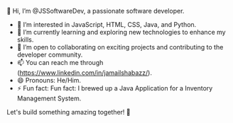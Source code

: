 👋 Hi, I’m @JSSoftwareDev, a passionate software developer.

- 👀 I’m interested in JavaScript, HTML, CSS, Java, and Python.
- 🌱 I’m currently learning and exploring new technologies to enhance my skills.
- 💞️ I’m open to collaborating on exciting projects and contributing to the developer community.
- 📫 You can reach me through (https://www.linkedin.com/in/jamailshabazz/).
- 😄 Pronouns: He/Him.
- ⚡ Fun fact:  Fun fact:  I brewed up a Java Application for a Inventory Management System. 


Let's build something amazing together! 🚀


<!---
JSSoftwareDev/JSSoftwareDev is a ✨ special ✨ repository because its `README.md` (this file) appears on your GitHub profile.
You can click the Preview link to take a look at your changes.
--->
